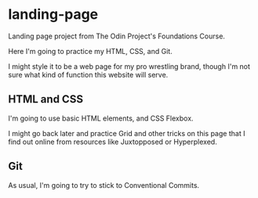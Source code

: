 # landing-page
Landing page project from The Odin Project's Foundations Course.

Here I'm going to practice my HTML, CSS, and Git.

I might style it to be a web page for my pro wrestling brand, though I'm not sure what kind of function this website will serve.

## HTML and CSS
I'm going to use basic HTML elements, and CSS Flexbox.

I might go back later and practice Grid and other tricks on this page that I find out online from resources like Juxtopposed or Hyperplexed.

## Git
As usual, I'm going to try to stick to Conventional Commits.